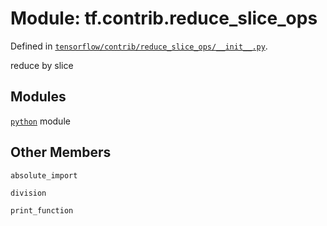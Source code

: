 <div itemscope itemtype="http://developers.google.com/ReferenceObject">
<meta itemprop="name" content="tf.contrib.reduce_slice_ops" />
<meta itemprop="path" content="Stable" />
<meta itemprop="property" content="absolute_import"/>
<meta itemprop="property" content="division"/>
<meta itemprop="property" content="print_function"/>
</div>

# Module: tf.contrib.reduce_slice_ops



Defined in [`tensorflow/contrib/reduce_slice_ops/__init__.py`](https://www.tensorflow.org/code/tensorflow/contrib/reduce_slice_ops/__init__.py).

reduce by slice


## Modules

[`python`](../../tf/contrib/reduce_slice_ops/python.md) module

## Other Members

`absolute_import`

`division`

`print_function`

